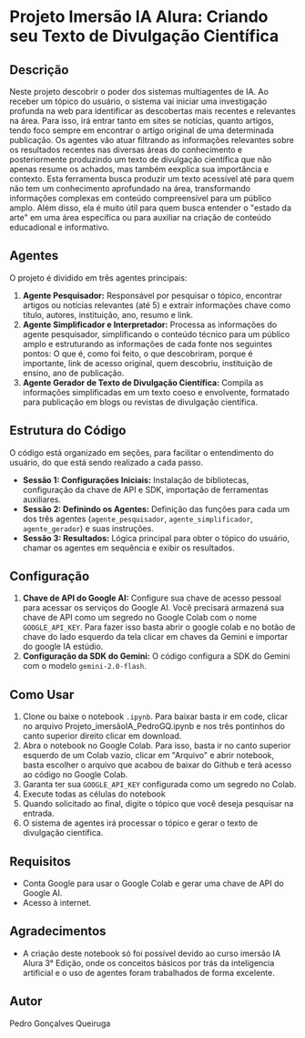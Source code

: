 # Projeto Imersão IA Alura: Criando seu Texto de Divulgação Científica

## Descrição

Neste projeto descobrir o poder dos sistemas multiagentes de IA. Ao receber um tópico do usuário, o sistema vai iniciar uma investigação profunda na web para identificar as descobertas mais recentes e relevantes na área. Para isso, irá entrar tanto em sites se notícias, quanto artigos, tendo foco sempre em encontrar o artigo original de uma determinada publicação. Os agentes vão atuar filtrando as informações relevantes sobre os resultados recentes nas diversas áreas do conhecimento e posteriormente produzindo um texto de divulgação científica que não apenas resume os achados, mas também eexplica sua importância e contexto. Esta ferramenta busca produzir um texto acessível até para quem não tem um conhecimento aprofundado na área, transformando informações complexas em conteúdo compreensível para um público amplo. Além disso, ela é muito útil para quem busca entender o "estado da arte" em uma área específica ou para auxiliar na criação de conteúdo educadional e informativo.

## Agentes

O projeto é dividido em três agentes principais:

1.  **Agente Pesquisador:** Responsável por pesquisar o tópico, encontrar artigos ou notícias relevantes (até 5) e extrair informações chave como título, autores, instituição, ano, resumo e link.
2.  **Agente Simplificador e Interpretador:** Processa as informações do agente pesquisador, simplificando o conteúdo técnico para um público amplo e estruturando as informações de cada fonte nos seguintes pontos: O que é, como foi feito, o que descobriram, porque é importante, link de acesso original, quem descobriu, instituição de ensino, ano de publicação.
3.  **Agente Gerador de Texto de Divulgação Científica:** Compila as informações simplificadas em um texto coeso e envolvente, formatado para publicação em blogs ou revistas de divulgação científica.

## Estrutura do Código

O código está organizado em seções, para facilitar o entendimento do usuário, do que está sendo realizado a cada passo.

*   **Sessão 1: Configurações Iniciais:** Instalação de bibliotecas, configuração da chave de API e SDK, importação de ferramentas auxiliares.
*   **Sessão 2: Definindo os Agentes:** Definição das funções para cada um dos três agentes (`agente_pesquisador`, `agente_simplificador`, `agente_gerador`) e suas instruções.
*   **Sessão 3: Resultados:** Lógica principal para obter o tópico do usuário, chamar os agentes em sequência e exibir os resultados.

## Configuração

1.  **Chave de API do Google AI:** Configure sua chave de acesso pessoal para acessar os serviços do Google AI. Você precisará armazená sua chave de API como um segredo no Google Colab com o nome `GOOGLE_API_KEY`. Para fazer isso basta abrir o google colab e no botão de chave do lado esquerdo da tela clicar em chaves da Gemini e importar do google IA estúdio. 
2.  **Configuração da SDK do Gemini:** O código configura a SDK do Gemini com o modelo `gemini-2.0-flash`.

## Como Usar

1. Clone ou baixe o notebook `.ipynb`. Para baixar basta ir em code, clicar no arquivo Projeto_imersãoIA_PedroGQ.ipynb e nos três pontinhos do canto superior direito clicar em download.
2. Abra o notebook no Google Colab. Para isso, basta ir no canto superior esquerdo de um Colab vazio, clicar em "Arquivo" e abrir notebook, basta escolher o arquivo que acabou de baixar do Github e terá acesso ao código no Google Colab.
3. Garanta ter sua `GOOGLE_API_KEY` configurada como um segredo no Colab.
4. Execute todas as células do notebook
5. Quando solicitado ao final, digite o tópico que você deseja pesquisar na entrada.
6. O sistema de agentes irá processar o tópico e gerar o texto de divulgação científica.

## Requisitos

*   Conta Google para usar o Google Colab e gerar uma chave de API do Google AI.
*   Acesso à internet.

## Agradecimentos

*  A criação deste notebook só foi possível devido ao curso imersão IA Alura 3° Edição, onde os conceitos básicos por trás da inteligencia artificial e o uso de agentes foram trabalhados de forma excelente.

## Autor

Pedro Gonçalves Queiruga
